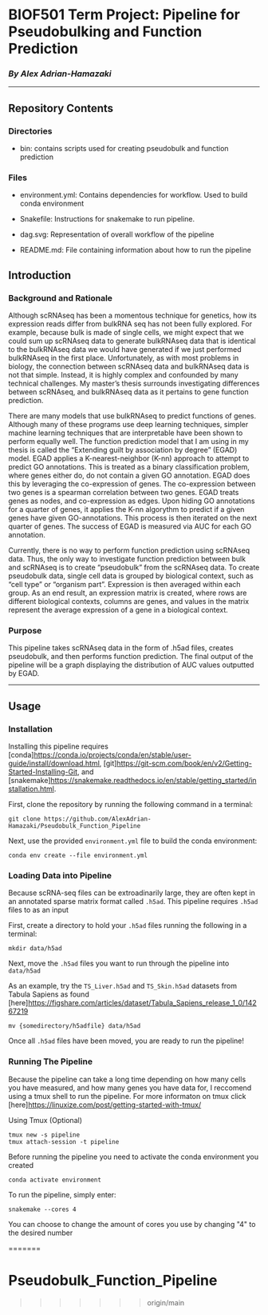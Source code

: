 # BIOF501 Term Project: Pipeline for Pseudobulking and Function Prediction 

### *By Alex Adrian-Hamazaki*

--------------------

## Repository Contents

### Directories

 + bin: contains scripts used for creating pseudobulk and function prediction
 
### Files
 
 + environment.yml: Contains dependencies for workflow. Used to build conda environment
 
 + Snakefile: Instructions for snakemake to run pipeline.
 
 + dag.svg: Representation of overall workflow of the pipeline
 
 + README.md: File containing information about how to run the pipeline


## Introduction

### Background and Rationale

Although scRNAseq has been a momentous technique for genetics, how its expression reads differ from bulkRNA seq has not been fully explored. For example, because bulk is made of single cells, we might expect that we could sum up scRNAseq data to generate bulkRNAseq data that is identical to the bulkRNAseq data we would have generated if we just performed bulkRNAseq in the first place. Unfortunately, as with most problems in biology, the connection between scRNAseq data and bulkRNAseq data is not that simple. Instead, it is highly complex and confounded by many technical challenges. My master’s thesis surrounds investigating differences between scRNAseq, and bulkRNAseq data as it pertains to gene function prediction.

There are many models that use bulkRNAseq to predict functions of genes. Although many of these programs use deep learning techniques, simpler machine learning techniques that are interpretable have been shown to perform equally well. The function prediction model that I am using in my thesis is called the “Extending guilt by association by degree” (EGAD) model. EGAD applies a K-nearest-neighbor (K-nn) approach to attempt to predict GO annotations. This is treated as a binary classification problem, where genes either do, do not contain a given GO annotation. EGAD does this by leveraging the co-expression of genes. The co-expression between two genes is a spearman correlation between two genes. EGAD treats genes as nodes, and co-expression as edges. Upon hiding GO annotations for a quarter of genes, it applies the K-nn algorythm to predict if a given genes have  given GO-annotations. This process is then iterated on the next quarter of genes. The success of EGAD is measured via AUC for each GO annotation.

Currently, there is no way to perform function prediction using scRNAseq data. Thus, the only way to investigate function prediction between bulk and scRNAseq is to create  “pseudobulk” from the scRNAseq data. To create pseudobulk data, single cell data is grouped by biological context, such as “cell type” or “organism part”. Expression is then averaged within each group. As an end result, an expression matrix is created, where rows are different biological contexts, columns are genes, and values in the matrix represent the average expression of a gene in a biological context. 

### Purpose

This pipeline takes scRNAseq data in the form of .h5ad files, creates pseudobulk, and then performs function prediction. The final output of the pipeline will be a graph displaying the distribution of AUC values outputted by EGAD.

--------------------

## Usage

### Installation

Installing this pipeline requires [conda]https://conda.io/projects/conda/en/stable/user-guide/install/download.html, [git]https://git-scm.com/book/en/v2/Getting-Started-Installing-Git, and [snakemake]https://snakemake.readthedocs.io/en/stable/getting_started/installation.html.


First, clone the repository by running the following command in a terminal:

```
git clone https://github.com/AlexAdrian-Hamazaki/Pseudobulk_Function_Pipeline
```

Next, use the provided `environment.yml` file to build the conda environment:
```
conda env create --file environment.yml
```

### Loading Data into Pipeline

Because scRNA-seq files can be extroadinarily large, they are often kept in an annotated sparse matrix format called `.h5ad`.
This pipeline requires `.h5ad` files to as an input

First, create a directory to hold your `.h5ad` files running the following in a terminal:

```
mkdir data/h5ad
```

Next, move the `.h5ad` files you want to run through the pipeline into `data/h5ad`

As an example, try the `TS_Liver.h5ad` and `TS_Skin.h5ad` datasets from Tabula Sapiens as found [here]https://figshare.com/articles/dataset/Tabula_Sapiens_release_1_0/14267219

```
mv {somedirectory/h5adfile} data/h5ad
```

Once all `.h5ad` files have been moved, you are ready to run the pipeline!

### Running The Pipeline

Because the pipeline can take a long time depending on how many cells you have measured, and how many genes you have data for, I reccomend using a tmux shell to run the pipeline. For more informaton on tmux click [here]https://linuxize.com/post/getting-started-with-tmux/

Using Tmux (Optional)
```
tmux new -s pipeline
tmux attach-session -t pipeline
```

Before running the pipeline you need to activate the conda environment you created

```
conda activate environment
```

To run the pipeline, simply enter:

```
snakemake --cores 4
```
You can choose to change the amount of cores you use by changing "4" to the desired number


=======
# Pseudobulk_Function_Pipeline
>>>>>>> origin/main
